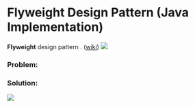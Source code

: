 # Flyweight Design Pattern (Java Implementation)

**Flyweight** design pattern . ([wiki]())
![](https://github.com/shamy1st/design-pattern-flyweight-java/blob/main/flyweight-uml.png)
### Problem: 

### Solution:
![](https://github.com/shamy1st/design-pattern-flyweight-java/blob/main/flyweight-solution-uml.png)
